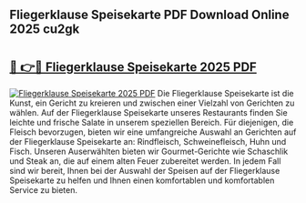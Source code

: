 ## Fliegerklause Speisekarte PDF Download Online 2025 cu2gk

# <h2><a href="http://gc8etnj.nevu.top/?p=Fliegerklause+Speisekarte">🔗 👉🔴 Fliegerklause Speisekarte 2025 PDF</a></h2>

[![Fliegerklause Speisekarte 2025 PDF](https://i.imgur.com/dBaPXMq.png)](http://gc8etnj.nevu.top/?p=Fliegerklause+Speisekarte)
Die Fliegerklause Speisekarte ist die Kunst, ein Gericht zu kreieren und zwischen einer Vielzahl von Gerichten zu wählen. Auf der Fliegerklause Speisekarte unseres Restaurants finden Sie leichte und frische Salate in unserem speziellen Bereich. Für diejenigen, die Fleisch bevorzugen, bieten wir eine umfangreiche Auswahl an Gerichten auf der Fliegerklause Speisekarte an: Rindfleisch, Schweinefleisch, Huhn und Fisch. Unseren Auserwählten bieten wir Gourmet-Gerichte wie Schaschlik und Steak an, die auf einem alten Feuer zubereitet werden. In jedem Fall sind wir bereit, Ihnen bei der Auswahl der Speisen auf der Fliegerklause Speisekarte zu helfen und Ihnen einen komfortablen und komfortablen Service zu bieten.
